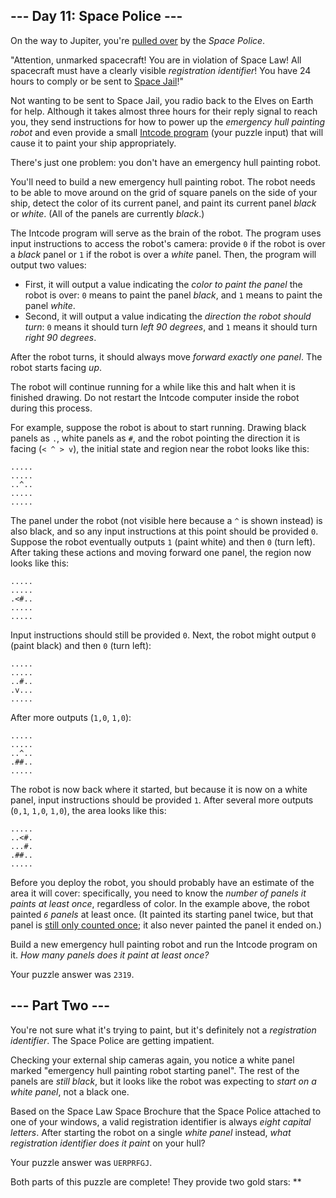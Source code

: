 --- Day 11: Space Police ---
----------------------------

On the way to Jupiter, you're [pulled over] by the *Space Police*.

"Attention, unmarked spacecraft! You are in violation of Space Law! All
spacecraft must have a clearly visible *registration identifier*! You
have 24 hours to comply or be sent to [Space Jail]!"

Not wanting to be sent to Space Jail, you radio back to the Elves on
Earth for help. Although it takes almost three hours for their reply
signal to reach you, they send instructions for how to power up the
*emergency hull painting robot* and even provide a small [Intcode
program] (your puzzle input) that will cause it to paint your ship
appropriately.

There's just one problem: you don't have an emergency hull painting
robot.

You'll need to build a new emergency hull painting robot. The robot
needs to be able to move around on the grid of square panels on the side
of your ship, detect the color of its current panel, and paint its
current panel *black* or *white*. (All of the panels are currently
*black*.)

The Intcode program will serve as the brain of the robot. The program
uses input instructions to access the robot's camera: provide `0` if the
robot is over a *black* panel or `1` if the robot is over a *white*
panel. Then, the program will output two values:

-   First, it will output a value indicating the *color to paint the
    panel* the robot is over: `0` means to paint the panel *black*, and
    `1` means to paint the panel *white*.
-   Second, it will output a value indicating the *direction the robot
    should turn*: `0` means it should turn *left 90 degrees*, and `1`
    means it should turn *right 90 degrees*.

After the robot turns, it should always move *forward exactly one
panel*. The robot starts facing *up*.

The robot will continue running for a while like this and halt when it
is finished drawing. Do not restart the Intcode computer inside the
robot during this process.

For example, suppose the robot is about to start running. Drawing black
panels as `.`, white panels as `#`, and the robot pointing the direction
it is facing (`< ^ > v`), the initial state and region near the robot
looks like this:

    .....
    .....
    ..^..
    .....
    .....

The panel under the robot (not visible here because a `^` is shown
instead) is also black, and so any input instructions at this point
should be provided `0`. Suppose the robot eventually outputs `1` (paint
white) and then `0` (turn left). After taking these actions and moving
forward one panel, the region now looks like this:

    .....
    .....
    .<#..
    .....
    .....

Input instructions should still be provided `0`. Next, the robot might
output `0` (paint black) and then `0` (turn left):

    .....
    .....
    ..#..
    .v...
    .....

After more outputs (`1,0`, `1,0`):

    .....
    .....
    ..^..
    .##..
    .....

The robot is now back where it started, but because it is now on a white
panel, input instructions should be provided `1`. After several more
outputs (`0,1`, `1,0`, `1,0`), the area looks like this:

    .....
    ..<#.
    ...#.
    .##..
    .....

Before you deploy the robot, you should probably have an estimate of the
area it will cover: specifically, you need to know the *number of panels
it paints at least once*, regardless of color. In the example above, the
robot painted *`6` panels* at least once. (It painted its starting panel
twice, but that panel is [still only counted once]; it also never
painted the panel it ended on.)

Build a new emergency hull painting robot and run the Intcode program on
it. *How many panels does it paint at least once?*

Your puzzle answer was `2319`.

--- Part Two ---
----------------

You're not sure what it's trying to paint, but it's definitely not a
*registration identifier*. The Space Police are getting impatient.

Checking your external ship cameras again, you notice a white panel
marked "emergency hull painting robot starting panel". The rest of the
panels are *still black*, but it looks like the robot was expecting to
*start on a white panel*, not a black one.

Based on the Space Law Space Brochure that the Space Police attached to
one of your windows, a valid registration identifier is always *eight
capital letters*. After starting the robot on a single *white panel*
instead, *what registration identifier does it paint* on your hull?

Your puzzle answer was `UERPRFGJ`.

Both parts of this puzzle are complete! They provide two gold stars:
\*\*

  [pulled over]: https://www.youtube.com/watch?v=KwY28rpyKDE
  [Space Jail]: https://www.youtube.com/watch?v=BVn1oQL9sWg&t=5
  [Intcode program]: 9
  [still only counted once]: https://www.youtube.com/watch?v=KjsSvjA5TuE
